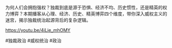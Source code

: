 为何人们会拥抱强权？独裁到底是源于恐惧、经济不均、历史惯性，还是精英的权力博弈？本期播客从心理、经济、历史、精英博弈四个维度，带你深入威权主义的迷宫，揭示独裁统治起源背后的复杂逻辑。

https://youtu.be/4iLie_mhOMY

#独裁政治  #威权统治    #政治
